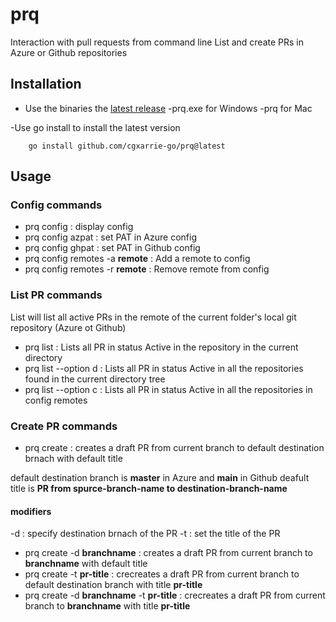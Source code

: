 # prq
Interaction with pull requests from command line
List and create PRs in Azure or Github repositories


## Installation

- Use the binaries the [latest release](https://github.com/cgxarrie-go/prq/releases/tag/v0.2.6)
    -prq.exe for Windows
    -prq for Mac

-Use go install to install the latest version
```
    go install github.com/cgxarrie-go/prq@latest
```
    


## Usage

### Config commands
- prq config : display config
- prq config azpat : set PAT in Azure config
- prq config ghpat : set PAT in Github config
- prq config remotes -a **remote** : Add a remote to config
- prq config remotes -r **remote** : Remove remote from config

### List PR commands 
List will list all active PRs in the remote of the current folder's local git 
repository (Azure ot Github)

- prq list : Lists all PR in status Active in the repository in the current directory
- prq list --option d : Lists all PR in status Active in all the repositories found in the current directory tree
- prq list --option c : Lists all PR in status Active in all the repositories in config remotes

### Create PR commands 
- prq create : creates a draft PR from current branch to default destination 
brnach with default title

default destination branch is **master** in Azure and **main** in Github
deafult title is **PR from spurce-branch-name to destination-branch-name**

#### modifiers
-d : specify destination brnach of the PR
-t : set the title of the PR

- prq create -d **branchname** : creates a draft PR from current branch to **branchname** with default title
- prq create -t **pr-title** : crecreates a draft PR from current branch to default destination branch with title **pr-title**
- prq create  -d **branchname** -t **pr-title** : crecreates a draft PR from current branch to **branchname** with title **pr-title**
